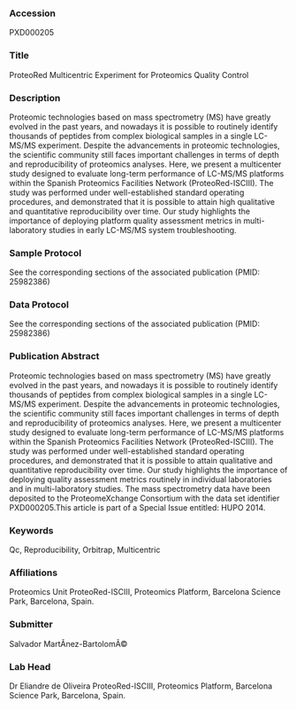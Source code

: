 ### Accession
PXD000205

### Title
ProteoRed Multicentric Experiment for Proteomics Quality Control

### Description
Proteomic technologies based on mass spectrometry (MS) have greatly evolved in the past years, and nowadays it is possible to routinely identify thousands of peptides from complex biological samples in a single LC-MS/MS experiment. Despite the advancements in proteomic technologies, the scientific community still faces important challenges in terms of depth and reproducibility of proteomics analyses. Here, we present a multicenter study designed to evaluate long-term performance of LC-MS/MS platforms within the Spanish Proteomics Facilities Network (ProteoRed-ISCIII). The study was performed under well-established standard operating procedures, and demonstrated that it is possible to attain high qualitative and quantitative reproducibility over time. Our study highlights the importance of deploying platform quality assessment metrics in multi-laboratory studies in early LC-MS/MS system troubleshooting.

### Sample Protocol
See the corresponding sections of the associated publication (PMID: 25982386)

### Data Protocol
See the corresponding sections of the associated publication (PMID: 25982386)

### Publication Abstract
Proteomic technologies based on mass spectrometry (MS) have greatly evolved in the past years, and nowadays it is possible to routinely identify thousands of peptides from complex biological samples in a single LC-MS/MS experiment. Despite the advancements in proteomic technologies, the scientific community still faces important challenges in terms of depth and reproducibility of proteomics analyses. Here, we present a multicenter study designed to evaluate long-term performance of LC-MS/MS platforms within the Spanish Proteomics Facilities Network (ProteoRed-ISCIII). The study was performed under well-established standard operating procedures, and demonstrated that it is possible to attain qualitative and quantitative reproducibility over time. Our study highlights the importance of deploying quality assessment metrics routinely in individual laboratories and in multi-laboratory studies. The mass spectrometry data have been deposited to the ProteomeXchange Consortium with the data set identifier PXD000205.This article is part of a Special Issue entitled: HUPO 2014.

### Keywords
Qc, Reproducibility, Orbitrap, Multicentric

### Affiliations
Proteomics Unit
ProteoRed-ISCIII, Proteomics Platform, Barcelona Science Park, Barcelona, Spain.

### Submitter
Salvador MartÃ­nez-BartolomÃ©

### Lab Head
Dr Eliandre de Oliveira
ProteoRed-ISCIII, Proteomics Platform, Barcelona Science Park, Barcelona, Spain.


